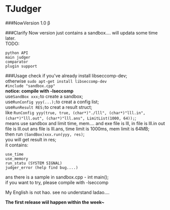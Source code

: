# TJudger

###NowVersion 1.0 β


###Clarify
Now version just contains a sandbox.... will updata some time later.  
TODO:
	
	python API
	main judger
	comparator
	plugin support


###Usage
check if you've already install libseccomp-dev;  
otherwise ``sudo apt-get install libseccomp-dev``  
``#include "sandbox.cpp"``  
**notice: compile with -lseccomp**  
use``SandBox xxx;``to create a sandbox;  
use``RunConfig yyy(...);``to creat a config list;  
use``RunResult RES;``to creat a result struct;  
like ``RunConfig yyy(true, true, (char*)"./lll", (char*)"lll.in", (char*)"lll.out", (char*)"lll.ans", LimitList(1000, 64));``;  
means use sandbox and limit time, mem.... and exe file is lll, in file is lll.in out file is lll.out ans file is lll.ans, time limit is 1000ms, mem limit is 64MB;  
then run ``(SandBox)xxx.run(yyy, res)``;  
you will get result in res;  
it contains:  

	use_time
	use_memory
	run_statu (SYSTEM SIGNAL)
	judger_error (help find bug....)

ans there is a sample in sandbox.cpp - int main();  
if you want to try, please compile with -lseccomp

My English is not hao. see no understand ladao....  

**The first release wiil happen within the week~**

